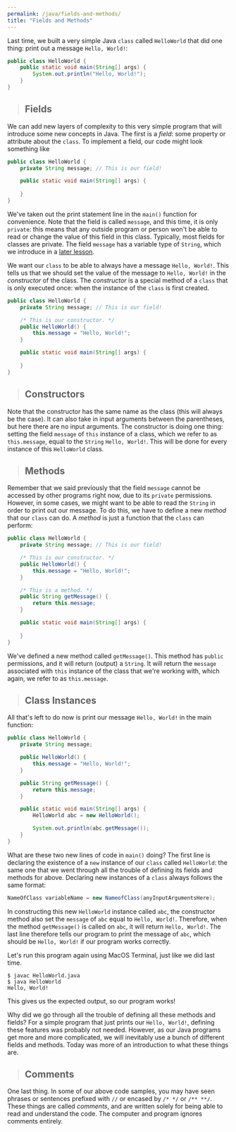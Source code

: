 ```yaml
---
permalink: /java/fields-and-methods/
title: "Fields and Methods"
---
```


Last time, we built a very simple Java ```class``` called ```HelloWorld``` that did one thing: print out a message ```Hello, World!```:

```java
public class HelloWorld {
    public static void main(String[] args) {
        System.out.println("Hello, World!");
    }
}
```

> ## Fields

We can add new layers of complexity to this very simple program that will introduce some new concepts in Java. The first is a _field_: some property or attribute about the ```class```. To implement a field, our code might look something like

```java
public class HelloWorld {
    private String message; // This is our field!

    public static void main(String[] args) {
        
    }
}
```

We've taken out the print statement line in the ```main()``` function for convenience. Note that the field is called ```message```, and this time, it is only ```private```: this means that any outside program or person won't be able to read or change the value of this field in this class. Typically, most fields for classes are private. The field ```message``` has a variable type of ```String```, which we introduce in a [later lesson](/java/variables-conditionals-and-loops/index.html).

We want our ```class``` to be able to always have a message ```Hello, World!```. This tells us that we should set the value of the message to ```Hello, World!``` in the _constructor_ of the class. The _constructor_ is a special method of a ```class``` that is only executed once: when the instance of the ```class``` is first created.

```java
public class HelloWorld {
    private String message; // This is our field!

    /* This is our constructor. */
    public HelloWorld() {
        this.message = "Hello, World!";
    }

    public static void main(String[] args) {
        
    }
}
```

> ## Constructors

Note that the constructor has the same name as the class (this will always be the case). It can also take in input arguments between the parentheses, but here there are no input arguments. The constructor is doing one thing: setting the field ```message``` of ```this``` instance of a class, which we refer to as ```this.message```, equal to the ```String``` ```Hello, World!```. This will be done for every instance of this ```HelloWorld``` class.

> ## Methods

Remember that we said previously that the field ```message``` cannot be accessed by other programs right now, due to its ```private``` permissions. However, in some cases, we might want to be able to read the ```String``` in order to print out our message. To do this, we have to define a new _method_ that our ```class``` can do. A _method_ is just a function that the ```class``` can perform:

```java
public class HelloWorld {
    private String message; // This is our field!

    /* This is our constructor. */
    public HelloWorld() {
        this.message = "Hello, World!";
    }

    /* This is a method. */
    public String getMessage() {
        return this.message;
    }

    public static void main(String[] args) {
        
    }
}
```

We've defined a new method called ```getMessage()```. This method has ```public``` permissions, and it will return (output) a ```String```. It will return the ```message``` associated with ```this``` instance of the class that we're working with, which again, we refer to as ```this.message```.

> ## Class Instances

All that's left to do now is print our message ```Hello, World!``` in the main function:

```java
public class HelloWorld {
    private String message;

    public HelloWorld() {
        this.message = "Hello, World!";
    }

    public String getMessage() {
        return this.message;
    }

    public static void main(String[] args) {
        HelloWorld abc = new HelloWorld();

        System.out.println(abc.getMessage());
    }
}
```

What are these two new lines of code in ```main()``` doing? The first line is declaring the existence of a ```new``` instance of our ```class``` called ```HelloWorld```: the same one that we went through all the trouble of defining its fields and methods for above. Declaring new instances of a ```class``` always follows the same format:

```java
NameOfClass variableName = new NameofClass(anyInputArgumentsHere);
```

In constructing this new ```HelloWorld``` instance called ```abc```, the constructor method also set the ```message``` of ```abc``` equal to ```Hello, World!```. Therefore, when the method ```getMessage()``` is called on ```abc```, it will return ```Hello, World!```. The last line therefore tells our program to print the message of ```abc```, which should be ```Hello, World!``` if our program works correctly.

Let's run this program again using MacOS Terminal, just like we did last time.

```
$ javac HelloWorld.java
$ java HelloWorld
Hello, World!
```

This gives us the expected output, so our program works!

Why did we go through all the trouble of defining all these methods and fields? For a simple program that just prints our ```Hello, World!```, defining these features was probably not needed. However, as our Java programs get more and more complicated, we will inevitably use a bunch of different fields and methods. Today was more of an introduction to what these things are.

> ## Comments

One last thing. In some of our above code samples, you may have seen phrases or sentences prefixed with ```//``` or encased by ```/* */``` or ```/** **/```. These things are called _comments_, and are written solely for being able to read and understand the code. The computer and program ignores comments entirely.
